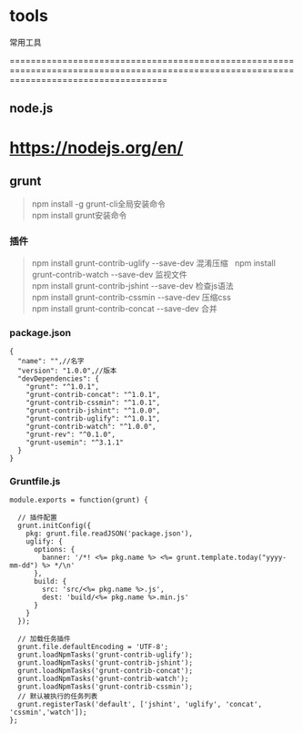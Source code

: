 # tools
常用工具

==========================================================================================================================================
## node.js
https://nodejs.org/en/
==========================================================================================================================================
## grunt
> npm install -g grunt-cli全局安装命令  
> npm install grunt安装命令
### 插件
> npm install grunt-contrib-uglify --save-dev 混淆压缩  
> npm install grunt-contrib-watch --save-dev 监视文件  
> npm install grunt-contrib-jshint --save-dev 检查js语法  
> npm install grunt-contrib-cssmin --save-dev 压缩css  
> npm install grunt-contrib-concat --save-dev 合并  
### package.json
```
{  
  "name": "",//名字  
  "version": "1.0.0",//版本  
  "devDependencies": {  
    "grunt": "^1.0.1",  
    "grunt-contrib-concat": "^1.0.1",  
    "grunt-contrib-cssmin": "^1.0.1",  
    "grunt-contrib-jshint": "^1.0.0",  
    "grunt-contrib-uglify": "^1.0.1",  
    "grunt-contrib-watch": "^1.0.0",  
    "grunt-rev": "^0.1.0",  
    "grunt-usemin": "^3.1.1"  
  }  
}
```  
### Gruntfile.js
```
module.exports = function(grunt) {

  // 插件配置
  grunt.initConfig({
    pkg: grunt.file.readJSON('package.json'),
    uglify: {
      options: {
        banner: '/*! <%= pkg.name %> <%= grunt.template.today("yyyy-mm-dd") %> */\n'
      },
      build: {
        src: 'src/<%= pkg.name %>.js',
        dest: 'build/<%= pkg.name %>.min.js'
      }
    }
  });

  // 加载任务插件
  grunt.file.defaultEncoding = 'UTF-8';
  grunt.loadNpmTasks('grunt-contrib-uglify');
  grunt.loadNpmTasks('grunt-contrib-jshint');
  grunt.loadNpmTasks('grunt-contrib-concat');
  grunt.loadNpmTasks('grunt-contrib-watch');
  grunt.loadNpmTasks('grunt-contrib-cssmin');
  // 默认被执行的任务列表
  grunt.registerTask('default', ['jshint', 'uglify', 'concat', 'cssmin','watch']);
};
```  
